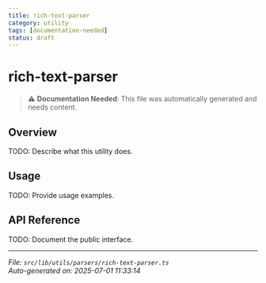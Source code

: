 ```yaml
---
title: rich-text-parser
category: utility
tags: [documentation-needed]
status: draft
---
```


# rich-text-parser

> ⚠️ **Documentation Needed**: This file was automatically generated and needs content.

## Overview

TODO: Describe what this utility does.

## Usage

TODO: Provide usage examples.

## API Reference

TODO: Document the public interface.

---

*File: `src/lib/utils/parsers/rich-text-parser.ts`*  
*Auto-generated on: 2025-07-01 11:33:14*
